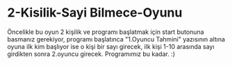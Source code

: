 # 2-Kisilik-Sayi Bilmece-Oyunu
Öncelikle bu oyun 2 kişilik ve programı başlatmak için start butonuna basmanız gerekiyor, programı başlatınca "1.Oyuncu Tahmini" yazısının altına oyuna ilk kim başlıyor ise o kişi bir sayı girecek, ilk kişi 1-10 arasında sayı girdikten sonra 2.oyuncu girecek. Programımız bu kadar. :)
